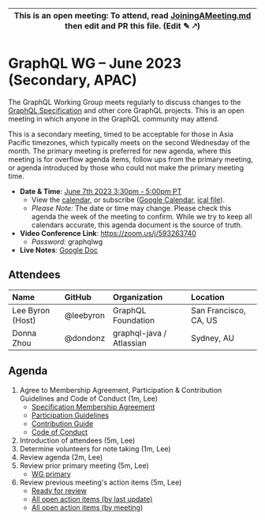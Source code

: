 <!--

# How to join (copied directly from /JoiningAMeeting.md)

Hello! You're welcome to join our working group meeting and add to the agenda
by following these three steps:

1.  Add your name to the list of attendees (in alphabetical order).

    - To respect meeting size, attendees should be relevant to the agenda.
      That means we expect most who join the meeting to participate in
      discussion. If you'd rather just watch, check out our [YouTube][].

    - Please include the organization (or project) you represent, and the
      location (including [country code][]) you expect to be located in during
      the meeting.

    - If you're willing to help take notes, add "✏️" after your name
      (eg. Ada Lovelace ✏). This is hugely helpful!

2.  If relevant, add your topic to the agenda (sorted by expected time).

    - Every agenda item has four parts: 1) the topic, 2) an expected time
      constraint, 3) who's leading the discussion, and 4) a list of any
      relevant links (RFC docs, issues, PRs, presentations, etc). Follow the
      format of existing agenda items.

    - Know what you want to get out of the agenda topic - what feedback do you
      need? What questions do you need answered? Are you looking for consensus
      or just directional feedback?

    - If your topic is a new proposal it's likely an ["RFC 0"][rfc stages]. The
      barrier of entry for documenting new proposals is intentionally low,
      writing a few sentences about the problem you're trying to solve and the
      rough shape of your proposed solution is normally sufficient.

      You can create a link for this:

      - As an issue against the graphql-wg repo.
      - As a GitHub discussion in the graphql-wg repo.
      - As an RFC document into the rfcs/ folder of the graphql-wg repo.

3.  Review our guidelines and agree to our Spec Membership & CLA.

    - Review and understand our Spec Membership Agreement, Participation &
      Contribution Guidelines, and Code of Conduct. You'll find links to these
      in the first agenda item of every meeting.

    - If this is your first time, our bot will comment on your Pull Request
      with a link to our Spec Membership & CLA. Please follow along and agree
      before your PR is merged.

      Your organization may sign this for all of its members. To set this up,
      please ask operations@graphql.org.

PLEASE TAKE NOTE:

- By joining this meeting you must agree to the Specification Membership
  Agreement and Code of Conduct.

- Meetings are recorded and made available on [YouTube][], by joining you
  consent to being recorded.

[youtube]: https://www.youtube.com/channel/UCERcwLeheOXp_u61jEXxHMA
[country code]: https://en.wikipedia.org/wiki/List_of_ISO_3166_country_codes#Current_ISO_3166_country_codes
[rfc stages]: https://github.com/graphql/graphql-spec/blob/main/CONTRIBUTING.md#rfc-contribution-stages

-->

| This is an open meeting: To attend, read [JoiningAMeeting.md](https://github.com/graphql/graphql-wg/blob/main/JoiningAMeeting.md) then edit and PR this file. (Edit ✎ 🡕) |
| ---------------------------------------------------------------------------------------- |

# GraphQL WG – June 2023 (Secondary, APAC)

The GraphQL Working Group meets regularly to discuss changes to the
[GraphQL Specification][] and other core GraphQL projects. This is an open
meeting in which anyone in the GraphQL community may attend.

This is a secondary meeting, timed to be acceptable for those in Asia Pacific
timezones, which typically meets on the second Wednesday of the month. The
primary meeting is preferred for new agenda, where this meeting is for overflow
agenda items, follow ups from the primary meeting, or agenda introduced by those
who could not make the primary meeting time.

- **Date & Time**: [June 7th 2023 3:30pm - 5:00pm PT](https://www.timeanddate.com/worldclock/converter.html?iso=20230607T223000&p1=224&p2=179&p3=136&p4=268&p5=367&p6=438&p7=248&p8=240)
  - View the [calendar][], or subscribe ([Google Calendar][], [ical file][]).
  - _Please Note:_ The date or time may change. Please check this agenda the
    week of the meeting to confirm. While we try to keep all calendars accurate,
    this agenda document is the source of truth.
- **Video Conference Link**: https://zoom.us/j/593263740
  - _Password:_ graphqlwg
- **Live Notes**: [Google Doc]()

[graphql specification]: https://github.com/graphql/graphql-spec
[calendar]: https://calendar.google.com/calendar/embed?src=linuxfoundation.org_ik79t9uuj2p32i3r203dgv5mo8%40group.calendar.google.com
[google calendar]: https://calendar.google.com/calendar?cid=bGludXhmb3VuZGF0aW9uLm9yZ19pazc5dDl1dWoycDMyaTNyMjAzZGd2NW1vOEBncm91cC5jYWxlbmRhci5nb29nbGUuY29t
[ical file]: https://calendar.google.com/calendar/ical/linuxfoundation.org_ik79t9uuj2p32i3r203dgv5mo8%40group.calendar.google.com/public/basic.ics

## Attendees

| Name             | GitHub    | Organization       | Location              |
| :--------------- | :-------- | :----------------- | :-------------------- |
| Lee Byron (Host) | @leebyron | GraphQL Foundation | San Francisco, CA, US |
| Donna Zhou       | @dondonz  | graphql-java / Atlassian | Sydney, AU      |

## Agenda

1. Agree to Membership Agreement, Participation & Contribution Guidelines and Code of Conduct (1m, Lee)
   - [Specification Membership Agreement](https://github.com/graphql/foundation)
   - [Participation Guidelines](https://github.com/graphql/graphql-wg#participation-guidelines)
   - [Contribution Guide](https://github.com/graphql/graphql-spec/blob/main/CONTRIBUTING.md)
   - [Code of Conduct](https://github.com/graphql/foundation/blob/master/CODE-OF-CONDUCT.md)
1. Introduction of attendees (5m, Lee)
1. Determine volunteers for note taking (1m, Lee)
1. Review agenda (2m, Lee)
1. Review prior primary meeting (5m, Lee)
   - [WG primary](https://github.com/graphql/graphql-wg/blob/main/agendas/2023/06-Jun/01-wg-primary.md)
1. Review previous meeting's action items (5m, Lee)
   - [Ready for review](https://github.com/graphql/graphql-wg/issues?q=is%3Aissue+is%3Aopen+label%3A%22Ready+for+review+%F0%9F%99%8C%22+sort%3Aupdated-desc)
   - [All open action items (by last update)](https://github.com/graphql/graphql-wg/issues?q=is%3Aissue+is%3Aopen+label%3A%22Action+item+%3Aclapper%3A%22+sort%3Aupdated-desc)
   - [All open action items (by meeting)](https://github.com/graphql/graphql-wg/projects?query=is%3Aopen+sort%3Aname-asc)
